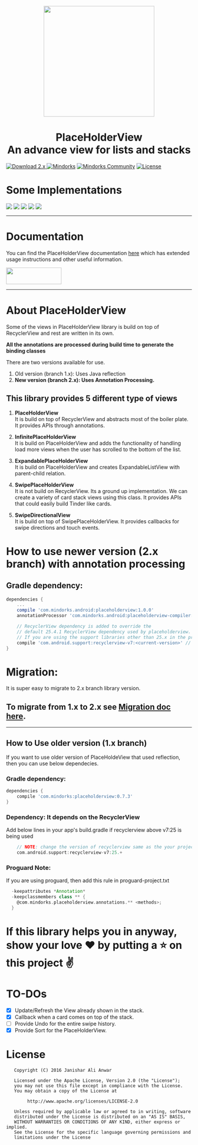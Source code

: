<div>
    <p align="center"><img src="https://janishar.github.io/PlaceHolderView/img/logo.svg" width="300" ></p>
    <p align="center"><h1 align="center">PlaceHolderView</br> An advance view for lists and stacks</h1></p>
</div>

[![Download 2.x](https://api.bintray.com/packages/janishar/mindorks/placeholderview-2/images/download.svg) ](https://bintray.com/janishar/mindorks/placeholderview-2/_latestVersion)
[![Mindorks](https://img.shields.io/badge/mindorks-opensource-blue.svg)](https://mindorks.com/open-source-projects)
[![Mindorks Community](https://img.shields.io/badge/join-community-blue.svg)](https://mindorks.com/join-community)
[![License](https://img.shields.io/badge/License-Apache%202.0-blue.svg)](https://opensource.org/licenses/Apache-2.0)

# Some Implementations
![](https://janishar.github.io/gifs/vid_tinder.gif)  ![](https://janishar.github.io/gifs/feed_vid.gif)  ![](https://janishar.github.io/gifs/vid_drawer.gif)  ![](https://janishar.github.io/gifs/infinite_vid.gif)  ![](https://janishar.github.io/gifs/vid_tinder_v2.gif)   

-----
# Documentation
You can find the PlaceHolderView documentation [here](http://janishar.com/PlaceHolderView/docs/introduction.html) which has extended usage instructions and other useful information. 

<a href="http://janishar.com/PlaceHolderView" target="_blank"><img src="https://janishar.github.io/images/get-started-button.jpg" width="150" height="45"/></a>

-----
# About PlaceHolderView
Some of the views in PlaceHolderView library is build on top of RecyclerView and rest are written in its own.

**All the annotations are processed during build time to generate the binding classes**

There are two versions available for use.
1. Old version (branch 1.x): Uses Java reflection
2. **New version (branch 2.x): Uses Annotation Processing.**

## This library provides 5 different type of views

1. **PlaceHolderView**<br/>
It is build on top of RecyclerView and abstracts most of the boiler plate. It provides APIs through annotations.

2. **InfinitePlaceHolderView**<br/>
It is build on PlaceHolderView and adds the functionality of handling load more views when the user has scrolled to the bottom of the list.

3. **ExpandablePlaceHolderView**<br/>
It is build on PlaceHolderView and creates ExpandableListView with parent-child relation.

4. **SwipePlaceHolderView**<br/>
It is not build on RecyclerView. Its a ground up implementation. We can create a variety of card stack views using this class. It provides APIs that could easily build Tinder like cards.

5. **SwipeDirectionalView**<br/>
It is build on top of SwipePlaceHolderView. It provides callbacks for swipe directions and touch events.

# How to use newer version (2.x branch) with annotation processing

## Gradle dependency:

```groovy
dependencies {
    ...
    compile 'com.mindorks.android:placeholderview:1.0.0'
    annotationProcessor 'com.mindorks.android:placeholderview-compiler:1.0.0'

    // RecyclerView dependency is added to override the
    // default 25.4.1 RecyclerView dependency used by placeholderview.
    // If you are using the support libraries other than 25.x in the project
    compile 'com.android.support:recyclerview-v7:<current-version>' // example: 27.1.0
}
```

# Migration: 
It is super easy to migrate to 2.x branch library version.

## To migrate from 1.x to 2.x see [Migration doc here](http://janishar.com/PlaceHolderView/docs/migration.html).

---
## How to Use older version (1.x branch)
If you want to use older version of PlaceHoldeView that used reflection, then you can use below dependecies. 

### Gradle dependency:
```groovy
dependencies {
    compile 'com.mindorks:placeholderview:0.7.3'
}
```
### Dependency: It depends on the RecyclerView
Add below lines in your app's build.gradle if recyclerview above v7:25 is being used
```groovy
    // NOTE: change the version of recyclerview same as the your project's support library version
    com.android.support:recyclerview-v7:25.+
```

### Proguard Note:
If you are using proguard, then add this rule in proguard-project.txt
```groovy
  -keepattributes *Annotation*
  -keepclassmembers class ** {
    @com.mindorks.placeholderview.annotations.** <methods>;
  }
```

# If this library helps you in anyway, show your love :heart: by putting a :star: on this project :v:

# TO-DOs
- [X] Update/Refresh the View already shown in the stack.
- [X] Callback when a card comes on top of the stack.
- [ ] Provide Undo for the entire swipe history.
- [X] Provide Sort for the PlaceHolderView.

# License

```
   Copyright (C) 2016 Janishar Ali Anwar

   Licensed under the Apache License, Version 2.0 (the "License");
   you may not use this file except in compliance with the License.
   You may obtain a copy of the License at

        http://www.apache.org/licenses/LICENSE-2.0

   Unless required by applicable law or agreed to in writing, software
   distributed under the License is distributed on an "AS IS" BASIS,
   WITHOUT WARRANTIES OR CONDITIONS OF ANY KIND, either express or implied.
   See the License for the specific language governing permissions and
   limitations under the License

```


